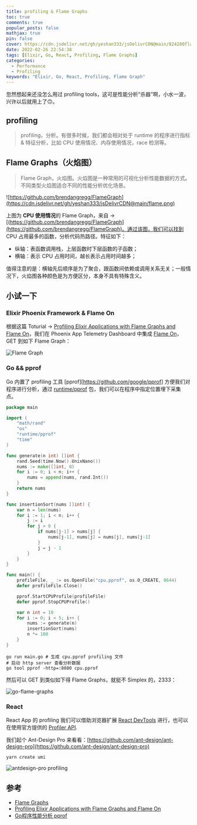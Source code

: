 ```yaml
---
title: profiling & Flame Graphs
toc: true
comments: true
popular_posts: false
mathjax: true
pin: false
cover: https://cdn.jsdelivr.net/gh/yeshan333/jsDelivrCDN@main/824280flame.png
date: 2022-02-26 22:54:38
tags: [Elixir, Go, React, Profiling, Flame Graphs]
categories:
  - Performance
  - Profiling
keywords: "Elixir, Go, React, Profiling, Flame Graph"
---
```


忽然想起来还没怎么用过 profiling tools，这可是性能分析“杀器”啊，小水一波，兴许以后就用上了🙃。

## profiling

> profiling，分析。有很多时候，我们都会相对处于 runtime 的程序进行指标 & 特征分析，比如 CPU 使用情况、内存使用情况，race 检测等。

## Flame Graphs（火焰图）

> Flame Graph，火焰图。火焰图是一种常用的可视化分析性能数据的方式。不同类型火焰图适合不同的性能分析优化场景。

![https://github.com/brendangregg/FlameGraph](https://cdn.jsdelivr.net/gh/yeshan333/jsDelivrCDN@main/flame.png)

上图为 **CPU 使用情况**的 Flame Graph，来自 -> [(https://github.com/brendangregg/FlameGraph](https://github.com/brendangregg/FlameGraph)。通过该图，我们可以找到 CPU 占用最多的函数，分析代码热路径。特征如下：

- 纵轴：表函数调用栈，上层函数时下层函数的子函数；
- 横轴：表示 CPU 占用时间，越长表示占用时间越多；

值得注意的是：横轴先后顺序是为了聚合，跟函数间依赖或调用关系无关；一般情况下，火焰图各种颜色是为方便区分，本身不具有特殊含义。

## 小试一下

### Elixir Phoenix Framework & Flame On

根据这篇 Toturial -> [Profiling Elixir Applications with Flame Graphs and Flame On](https://dockyard.com/blog/2022/02/22/profiling-elixir-applications-with-flame-graphs-and-flame-on)，我们在 Phoenix App Telemetry Dashboard 中集成 [Flame On](https://github.com/DockYard/flame_on)，GET 到如下 Flame Graph：

![Flame Graph](https://cdn.jsdelivr.net/gh/yeshan333/jsDelivrCDN@main/elixir-flame-graphs.png)

### Go && pprof

Go 内置了 profiling 工具 [pprof][https://github.com/google/pprof] 方便我们对程序进行分析，通过 [runtime/pprof](https://pkg.go.dev/runtime/pprof) 包，我们可以在程序中指定位置埋下采集点。

```go
package main

import (
	"math/rand"
	"os"
	"runtime/pprof"
	"time"
)

func generate(n int) []int {
	rand.Seed(time.Now().UnixNano())
	nums := make([]int, 0)
	for i := 0; i < n; i++ {
		nums = append(nums, rand.Int())
	}
	return nums
}

func insertionSort(nums []int) {
	var n = len(nums)
	for i := 1; i < n; i++ {
		j := i
		for j > 0 {
			if nums[j-1] > nums[j] {
				nums[j-1], nums[j] = nums[j], nums[j-1]
			}
			j = j - 1
		}
	}
}

func main() {
	profileFile, _ := os.OpenFile("cpu.pprof", os.O_CREATE, 0644)
	defer profileFile.Close()

	pprof.StartCPUProfile(profileFile)
	defer pprof.StopCPUProfile()

	var n int = 10
	for i := 0; i < 5; i++ {
		nums := generate(n)
		insertionSort(nums)
		n *= 100
	}
}
```

```shell
go run main.go # 生成 cpu.pprof profiling 文件
# 启动 http server 查看分析数据
go tool pprof -http=:8080 cpu.pprof
```

然后可以 GET 到类似如下得 Flame Graphs，就挺不 Simplex 的，2333：

![go-flame-graphs](https://cdn.jsdelivr.net/gh/yeshan333/jsDelivrCDN@main/go-flame-graphs.png)

### React

React App 的 profiling 我们可以借助浏览器扩展 [React DevTools](https://chrome.google.com/webstore/detail/react-developer-tools/fmkadmapgofadopljbjfkapdkoienihi) 进行，也可以在使用官方提供的 [Profiler API](https://reactjs.org/docs/profiler.html).

我们起个 Ant-Design Pro 来看看：[https://github.com/ant-design/ant-design-pro](https://github.com/ant-design/ant-design-pro)

```shell
yarn create umi
```

![antdesign-pro profiling](https://cdn.jsdelivr.net/gh/yeshan333/jsDelivrCDN@main/react-devtools.png)

## 参考

- [Flame Graphs](https://www.brendangregg.com/flamegraphs.html)
- [Profiling Elixir Applications with Flame Graphs and Flame On](https://dockyard.com/blog/2022/02/22/profiling-elixir-applications-with-flame-graphs-and-flame-on)
- [Go程序性能分析 pprof](http://bingerambo.com/posts/2021/04/go%E7%A8%8B%E5%BA%8F%E6%80%A7%E8%83%BD%E5%88%86%E6%9E%90pprof/#top)